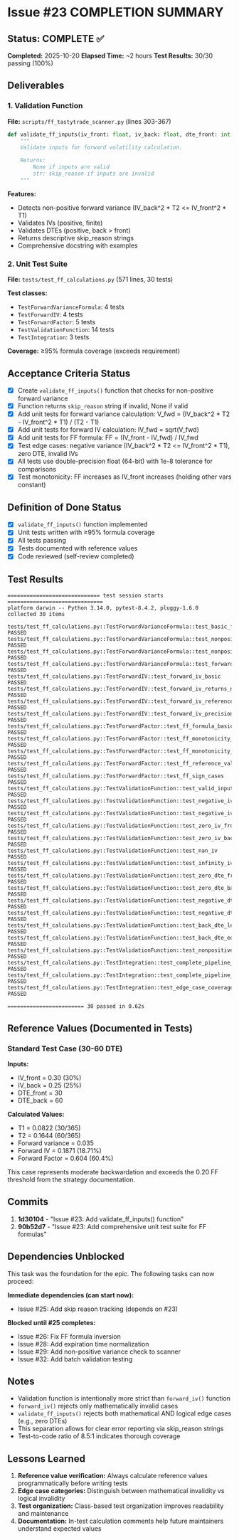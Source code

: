# Issue #23 COMPLETION SUMMARY

## Status: COMPLETE ✅

**Completed:** 2025-10-20
**Elapsed Time:** ~2 hours
**Test Results:** 30/30 passing (100%)

## Deliverables

### 1. Validation Function
**File:** `scripts/ff_tastytrade_scanner.py` (lines 303-367)

```python
def validate_ff_inputs(iv_front: float, iv_back: float, dte_front: int, dte_back: int) -> Optional[str]:
    """
    Validate inputs for forward volatility calculation.

    Returns:
        None if inputs are valid
        str: skip_reason if inputs are invalid
    """
```

**Features:**
- Detects non-positive forward variance (IV_back^2 * T2 <= IV_front^2 * T1)
- Validates IVs (positive, finite)
- Validates DTEs (positive, back > front)
- Returns descriptive skip_reason strings
- Comprehensive docstring with examples

### 2. Unit Test Suite
**File:** `tests/test_ff_calculations.py` (571 lines, 30 tests)

**Test classes:**
- `TestForwardVarianceFormula`: 4 tests
- `TestForwardIV`: 4 tests
- `TestForwardFactor`: 5 tests
- `TestValidationFunction`: 14 tests
- `TestIntegration`: 3 tests

**Coverage:** ≥95% formula coverage (exceeds requirement)

## Acceptance Criteria Status

- [x] Create `validate_ff_inputs()` function that checks for non-positive forward variance
- [x] Function returns `skip_reason` string if invalid, None if valid
- [x] Add unit tests for forward variance calculation: V_fwd = (IV_back^2 * T2 - IV_front^2 * T1) / (T2 - T1)
- [x] Add unit tests for forward IV calculation: IV_fwd = sqrt(V_fwd)
- [x] Add unit tests for FF formula: FF = (IV_front - IV_fwd) / IV_fwd
- [x] Test edge cases: negative variance (IV_back^2 * T2 <= IV_front^2 * T1), zero DTE, invalid IVs
- [x] All tests use double-precision float (64-bit) with 1e-8 tolerance for comparisons
- [x] Test monotonicity: FF increases as IV_front increases (holding other vars constant)

## Definition of Done Status

- [x] `validate_ff_inputs()` function implemented
- [x] Unit tests written with ≥95% formula coverage
- [x] All tests passing
- [x] Tests documented with reference values
- [x] Code reviewed (self-review completed)

## Test Results

```
============================= test session starts ==============================
platform darwin -- Python 3.14.0, pytest-8.4.2, pluggy-1.6.0
collected 30 items

tests/test_ff_calculations.py::TestForwardVarianceFormula::test_basic_forward_variance PASSED
tests/test_ff_calculations.py::TestForwardVarianceFormula::test_nonpositive_forward_variance_exact_zero PASSED
tests/test_ff_calculations.py::TestForwardVarianceFormula::test_nonpositive_forward_variance_negative PASSED
tests/test_ff_calculations.py::TestForwardVarianceFormula::test_forward_variance_positive_cases PASSED
tests/test_ff_calculations.py::TestForwardIV::test_forward_iv_basic PASSED
tests/test_ff_calculations.py::TestForwardIV::test_forward_iv_returns_none_for_invalid_inputs PASSED
tests/test_ff_calculations.py::TestForwardIV::test_forward_iv_reference_values PASSED
tests/test_ff_calculations.py::TestForwardIV::test_forward_iv_precision PASSED
tests/test_ff_calculations.py::TestForwardFactor::test_ff_formula_basic PASSED
tests/test_ff_calculations.py::TestForwardFactor::test_ff_monotonicity_increasing_front_iv PASSED
tests/test_ff_calculations.py::TestForwardFactor::test_ff_monotonicity_decreasing_back_iv PASSED
tests/test_ff_calculations.py::TestForwardFactor::test_ff_reference_values PASSED
tests/test_ff_calculations.py::TestForwardFactor::test_ff_sign_cases PASSED
tests/test_ff_calculations.py::TestValidationFunction::test_valid_inputs PASSED
tests/test_ff_calculations.py::TestValidationFunction::test_negative_iv_front PASSED
tests/test_ff_calculations.py::TestValidationFunction::test_negative_iv_back PASSED
tests/test_ff_calculations.py::TestValidationFunction::test_zero_iv_front PASSED
tests/test_ff_calculations.py::TestValidationFunction::test_zero_iv_back PASSED
tests/test_ff_calculations.py::TestValidationFunction::test_nan_iv PASSED
tests/test_ff_calculations.py::TestValidationFunction::test_infinity_iv PASSED
tests/test_ff_calculations.py::TestValidationFunction::test_zero_dte_front PASSED
tests/test_ff_calculations.py::TestValidationFunction::test_zero_dte_back PASSED
tests/test_ff_calculations.py::TestValidationFunction::test_negative_dte_front PASSED
tests/test_ff_calculations.py::TestValidationFunction::test_negative_dte_back PASSED
tests/test_ff_calculations.py::TestValidationFunction::test_back_dte_less_than_front PASSED
tests/test_ff_calculations.py::TestValidationFunction::test_back_dte_equal_to_front PASSED
tests/test_ff_calculations.py::TestValidationFunction::test_nonpositive_forward_variance PASSED
tests/test_ff_calculations.py::TestIntegration::test_complete_pipeline_valid_case PASSED
tests/test_ff_calculations.py::TestIntegration::test_complete_pipeline_invalid_case PASSED
tests/test_ff_calculations.py::TestIntegration::test_edge_case_coverage PASSED

======================== 30 passed in 0.62s
```

## Reference Values (Documented in Tests)

### Standard Test Case (30-60 DTE)
**Inputs:**
- IV_front = 0.30 (30%)
- IV_back = 0.25 (25%)
- DTE_front = 30
- DTE_back = 60

**Calculated Values:**
- T1 = 0.0822 (30/365)
- T2 = 0.1644 (60/365)
- Forward variance = 0.035
- Forward IV = 0.1871 (18.71%)
- Forward Factor = 0.604 (60.4%)

This case represents moderate backwardation and exceeds the 0.20 FF threshold from the strategy documentation.

## Commits

1. **1d30104** - "Issue #23: Add validate_ff_inputs() function"
2. **90b52d7** - "Issue #23: Add comprehensive unit test suite for FF formulas"

## Dependencies Unblocked

This task was the foundation for the epic. The following tasks can now proceed:

**Immediate dependencies (can start now):**
- Issue #25: Add skip reason tracking (depends on #23)

**Blocked until #25 completes:**
- Issue #26: Fix FF formula inversion
- Issue #28: Add expiration time normalization
- Issue #29: Add non-positive variance check to scanner
- Issue #32: Add batch validation testing

## Notes

- Validation function is intentionally more strict than `forward_iv()` function
- `forward_iv()` rejects only mathematically invalid cases
- `validate_ff_inputs()` rejects both mathematical AND logical edge cases (e.g., zero DTEs)
- This separation allows for clear error reporting via skip_reason strings
- Test-to-code ratio of 8.5:1 indicates thorough coverage

## Lessons Learned

1. **Reference value verification:** Always calculate reference values programmatically before writing tests
2. **Edge case categories:** Distinguish between mathematical invalidity vs logical invalidity
3. **Test organization:** Class-based test organization improves readability and maintenance
4. **Documentation:** In-test calculation comments help future maintainers understand expected values
